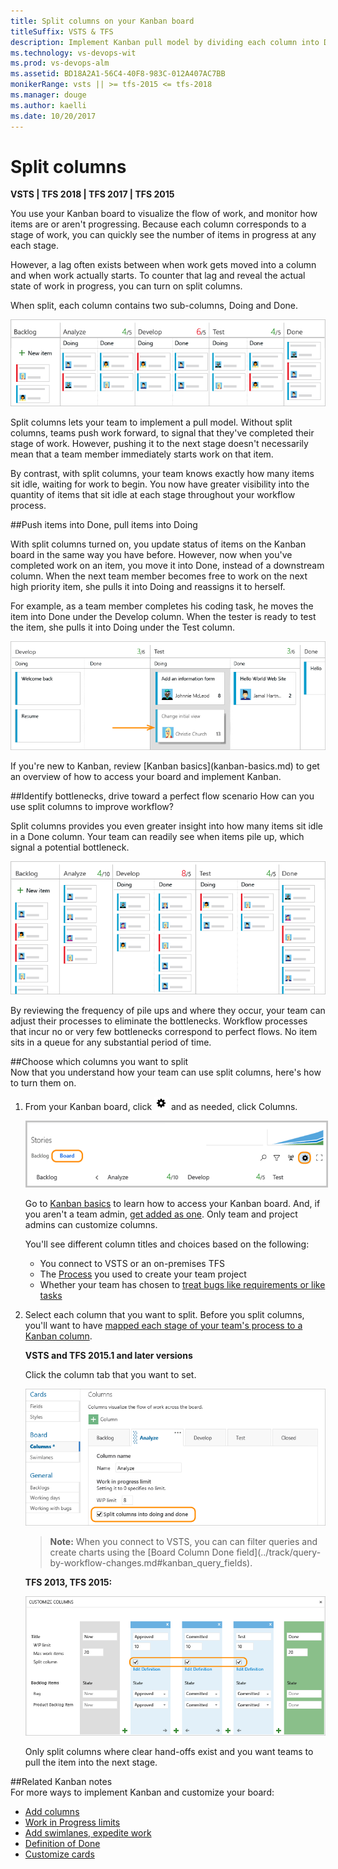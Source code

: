 ```yaml
---
title: Split columns on your Kanban board
titleSuffix: VSTS & TFS
description: Implement Kanban pull model by dividing each column into Doing and Done when working in Visual Studio Team Services or Team Foundation Server  
ms.technology: vs-devops-wit
ms.prod: vs-devops-alm
ms.assetid: BD18A2A1-56C4-40F8-983C-012A407AC7BB
monikerRange: vsts || >= tfs-2015 <= tfs-2018
ms.manager: douge
ms.author: kaelli
ms.date: 10/20/2017
---
```


# Split columns

<b>VSTS | TFS 2018 | TFS 2017 | TFS 2015</b> 

You use your Kanban board to visualize the flow of work, and monitor how items are or aren't progressing. Because each column corresponds to a stage of work, you can quickly see the number of items in progress at any each stage.  

However, a lag often exists between when work gets moved into a column and when work actually starts. To counter that lag and reveal the actual state of work in progress, you can turn on split columns.  

When split, each column contains two sub-columns, Doing and Done.

 
![Kanban with split columns](_img/kanban-board-split-columns-example-chart.png)  

Split columns lets your team to implement a pull model. Without split columns, teams push work forward, to signal that they've completed their stage of work. However, pushing it to the next stage doesn't necessarily mean that a team member immediately starts work on that item.  

By contrast, with split columns, your team knows exactly how many items sit idle, waiting for work to begin. You now have greater visibility into the quantity of items that sit idle at each stage throughout your workflow process. 

##Push items into Done, pull items into Doing 

With split columns turned on, you update status of items on the Kanban board in the same way you have before. However, now when you've completed work on an item, you move it into Done, instead of a downstream column. When the next team member becomes free to work on the next high priority item, she pulls it into Doing and reassigns it to herself.  

For example, as a team member completes his coding task, he moves the item into Done under the Develop column. When the tester is ready to test the item, she pulls it into Doing under the Test column.  

![Kanban board showing split column](_img/kanban-board-split-columns-moving-doing-to-done.png)


<p>If you're new to Kanban, review [Kanban basics](kanban-basics.md)  to get an overview of how to access your board and implement Kanban.</p>


##Identify bottlenecks, drive toward a perfect flow scenario
How can you use split columns to improve workflow?  

Split columns provides you even greater insight into how many items sit idle in a Done column. Your team can readily see when items pile up, which signal a potential bottleneck.   

![Kanban board, split columns showing stacked items](_img/kanban-board-identify-bottlenecks.png)  

By reviewing the frequency of pile ups and where they occur, your team can adjust their processes to eliminate the bottlenecks. Workflow processes that incur no or very few bottlenecks correspond to perfect flows. No item sits in a queue for any substantial period of time.  


##Choose which columns you want to split  
Now that you understand how your team can use split columns, here's how to turn them on.

1. From your Kanban board, click ![settings icon](../_img/icons/team-settings-gear-icon.png) and as needed, click Columns.  

	<img src="../customize/_img/kanban-card-customize-open-settings.png" alt="Kanban board, open common configuration settings" style="border: 2px solid #C3C3C3;" />
	
	Go to [Kanban basics](kanban-basics.md) to learn how to access your Kanban board. And, if you aren't a team admin, [get added as one](../scale/add-team-administrator.md). Only team and project admins can customize columns.  

	You'll see different column titles and choices based on the following:
	
	- You connect to VSTS or an on-premises TFS  
	- The [Process](../work-items/guidance/choose-process.md) you used to create your team project  
	- Whether your team has chosen to [treat bugs like requirements or like tasks](../customize/show-bugs-on-backlog.md)  

2.	Select each column that you want to split. Before you split columns, you'll want to have [mapped each stage of your team's process to a Kanban column](add-columns.md). 

	**VSTS and TFS 2015.1 and later versions**  

	Click the column tab that you want to set.   

	![Kanban board, Customize columns, split columns, Agile process](_img/vso-kanban-split-columns-settings-analyze-no-tags.png)  

	<blockquote><b>Note:</b> When you connect to VSTS, you can can filter queries and create charts using the [Board Column Done field](../track/query-by-workflow-changes.md#kanban_query_fields).</blockquote>  

	**TFS 2013, TFS 2015:**   

	![Customize Kanban board with split columns](_img/kanban-board-configure-split-columns.png)  

	Only split columns where clear hand-offs exist and you want teams to pull the item into the next stage.  

##Related Kanban notes  
For more ways to implement Kanban and customize your board:  

* [Add columns](add-columns.md)  
* [Work in Progress limits ](wip-limits.md)  
* [Add swimlanes, expedite work](expedite-work.md)   
* [Definition of Done](definition-of-done.md)  
* [Customize cards](../customize/customize-cards.md)   

